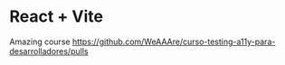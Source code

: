 # React + Vite

Amazing course
https://github.com/WeAAAre/curso-testing-a11y-para-desarrolladores/pulls